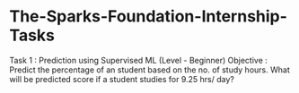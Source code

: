 # The-Sparks-Foundation-Internship-Tasks
Task 1 : Prediction using Supervised ML (Level - Beginner)
Objective : Predict the percentage of an student based on the no. of study hours.
           What will be predicted score if a student studies for 9.25 hrs/ day?
 
